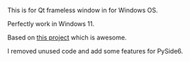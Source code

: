 This is for Qt frameless window in for Windows OS.

Perfectly work in Windows 11.

Based on <a href="https://github.com/zhiyiYo/PyQt-Frameless-Window.git">this project</a> which is awesome. 

I removed unused code and add some features for PySide6.
